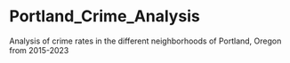 # Portland_Crime_Analysis
Analysis of crime rates in the different neighborhoods of Portland, Oregon from 2015-2023
